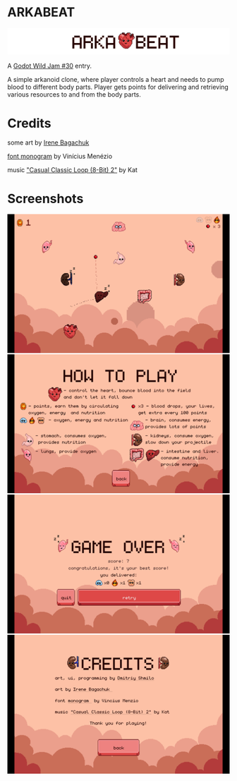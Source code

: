 # ARKABEAT #

![title image](img/title.png)

A [Godot Wild Jam #30](https://itch.io/jam/godot-wild-jam-30) entry.

A simple arkanoid clone, where player controls a heart and needs to pump blood to different body parts. Player gets points for delivering and retrieving various resources to and from the body parts.

# Credits #

some art by [Irene Bagachuk](https://www.artstation.com/i_bahachuk)

[font monogram](https://datagoblin.itch.io/monogram) by Vinícius Menézio

music ["Casual Classic Loop (8-Bit) 2"](https://opengameart.org/content/casual-classic-loop-8-bit-2) by Kat

# Screenshots #

![screenshot](img/screen1.png)
![screenshot](img/screen2.png)
![screenshot](img/screen3.png)
![screenshot](img/screen4.png)
